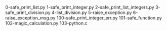 0-safe_print_list.py
1-safe_print_integer.py
2-safe_print_list_integers.py
3-safe_print_division.py
4-list_division.py
5-raise_exception.py
6-raise_exception_msg.py
100-safe_print_integer_err.py
101-safe_function.py
102-magic_calculation.py
103-python.c
